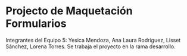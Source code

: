 # Projecto de Maquetación Formularios
Integrantes del Equipo 5: Yesica Mendoza, Ana Laura Rodriguez, Lisset Sánchez, Lorena Torres.
Se trabaja el proyecto en la rama desarrollo.
